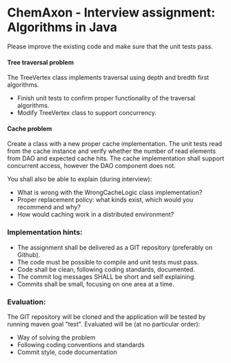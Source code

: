 # ChemAxon - Interview assignment: Algorithms in Java
Please improve the existing code and make sure that the unit tests pass.

#### Tree traversal problem
The TreeVertex class implements traversal using depth and bredth first algorithms. 
* Finish unit tests to confirm proper functionality of the traversal algorithms.
* Modify TreeVertex class to support concurrency.

#### Cache problem
Create a class with a new proper cache implementation. The unit tests read from the cache instance and verify whether the number of read elements from DAO and expected cache hits. The cache implementation shall support concurrent access, however the DAO component does not. 

You shall also be able to explain (during interview):
* What is wrong with the WrongCacheLogic class implementation?
* Proper replacement policy: what kinds exist, which would you recommend and why?
* How would caching work in a distributed environment?

### Implementation hints:
* The assignment shall be delivered as a GIT repository (preferably on Github).
* The code must be possible to compile and unit tests must pass.
* Code shall be clean, following coding standards, documented.
* The commit log messages SHALL be short and self explaining.
* Commits shall be small, focusing on one area at a time.


### Evaluation:
The GIT repository will be cloned and the application will be tested by running maven goal "test". Evaluated will be (at no particular order):
* Way of solving the problem
* Following coding conventions and standards
* Commit style, code documentation


